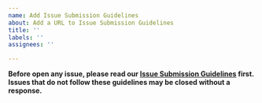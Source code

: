 ```yaml
---
name: Add Issue Submission Guidelines
about: Add a URL to Issue Submission Guidelines
title: ''
labels: ''
assignees: ''

---
```


**Before open any issue, please read our [Issue Submission Guidelines](https://github.com/zengxiaofei/HapHiC/issues/32) first.**
**Issues that do not follow these guidelines may be closed without a response.**
